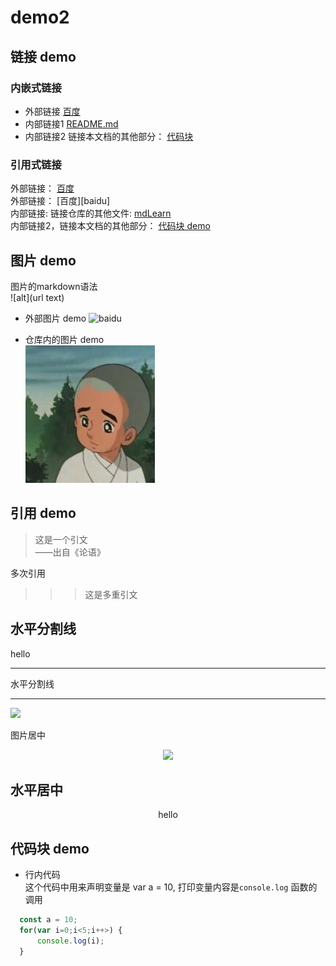 # demo2

## 链接 demo

### 内嵌式链接

- 外部链接  [百度](http://www.baidu.com)
- 内部链接1  [README.md](README.md)
- 内部链接2  链接本文档的其他部分： [代码块](mdLearn.md#代码块-demo)

### 引用式链接

外部链接： [百度]  
外部链接： [百度][baidu]  
内部链接: 链接仓库的其他文件: [mdLearn]  
内部链接2，链接本文档的其他部分： [代码块 demo](mdLearn.md#代码块-demo)  

## 图片 demo
图片的markdown语法  
![alt](url text)  
- 外部图片 demo
![baidu](https://www.baidu.com/img/bd_logo1.png?where=super "百度网站")  

- 仓库内的图片 demo  
![](images/yixiu.jpg)  

## 引用 demo

> 这是一个引文  
——出自《论语》

多次引用   
>>> 这是多重引文


<!--- 下面是本文档中用到的链接 -->
[百度]: http://www.baidu.com

[百度]: http://www.baidu.com
[mdLearn]: mdLearn.md

## 水平分割线 

hello     

---
水平分割线  
<hr> 

<img src="https://www.baidu.com/img/bd_logo1.png?where=super" >

图片居中

<p align="center">
    <img src="https://www.baidu.com/img/bd_logo1.png?where=super" >
</p>

## 水平居中  
<p align="center">hello</p>  

## 代码块 demo  

- 行内代码   
这个代码中用来声明变量是 var a = 10, 打印变量内容是`console.log` 函数的调用   

```javascript
  const a = 10;
  for(var i=0;i<5;i++>) {
      console.log(i);
  }
```

